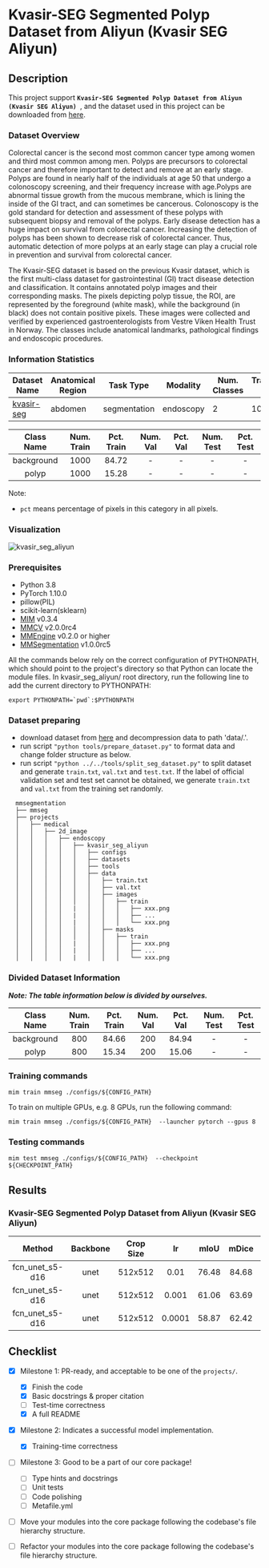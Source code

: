 # Kvasir-SEG Segmented Polyp Dataset from Aliyun (Kvasir SEG Aliyun)

## Description

This project support **`Kvasir-SEG Segmented Polyp Dataset from Aliyun (Kvasir SEG Aliyun) `**, and the dataset used in this project can be downloaded from [here](https://tianchi.aliyun.com/dataset/84385).

### Dataset Overview

Colorectal cancer is the second most common cancer type among women and third most common among men. Polyps are precursors to colorectal cancer and therefore important to detect and remove at an early stage. Polyps are found in nearly half of the individuals at age 50 that undergo a colonoscopy screening, and their frequency increase with age.Polyps are abnormal tissue growth from the mucous membrane, which is lining the inside of the GI tract, and can sometimes be cancerous. Colonoscopy is the gold standard for detection and assessment of these polyps with subsequent biopsy and removal of the polyps. Early disease detection has a huge impact on survival from colorectal cancer. Increasing the detection of polyps has been shown to decrease risk of colorectal cancer. Thus, automatic detection of more polyps at an early stage can play a crucial role in prevention and survival from colorectal cancer.

The Kvasir-SEG dataset is based on the previous Kvasir dataset, which is the first multi-class dataset for gastrointestinal (GI) tract disease detection and classification. It contains annotated polyp images and their corresponding masks. The pixels depicting polyp tissue, the ROI, are represented by the foreground (white mask), while the background (in black) does not contain positive pixels. These images were collected and verified by experienced gastroenterologists from Vestre Viken Health Trust in Norway. The classes include anatomical landmarks, pathological findings and endoscopic procedures.

### Information Statistics

| Dataset Name                                           | Anatomical Region | Task Type    | Modality  | Num. Classes | Train/Val/Test Images | Train/Val/Test Labeled | Release Date | License                                                   |
| ------------------------------------------------------ | ----------------- | ------------ | --------- | ------------ | --------------------- | ---------------------- | ------------ | --------------------------------------------------------- |
| [kvasir-seg](https://tianchi.aliyun.com/dataset/84385) | abdomen           | segmentation | endoscopy | 2            | 1000/-/-              | yes/-/-                | 2020         | [CC-BY 4.0](https://creativecommons.org/licenses/by/4.0/) |

| Class Name | Num. Train | Pct. Train | Num. Val | Pct. Val | Num. Test | Pct. Test |
| :--------: | :--------: | :--------: | :------: | :------: | :-------: | :-------: |
| background |    1000    |   84.72    |    -     |    -     |     -     |     -     |
|   polyp    |    1000    |   15.28    |    -     |    -     |     -     |     -     |

Note:

- `pct` means percentage of pixels in this category in all pixels.

### Visualization

![kvasir_seg_aliyun](https://raw.githubusercontent.com/uni-medical/medical-datasets-visualization/main/2d/semantic_seg/endoscopy_images/kvasir_seg_aliyun/kvasir_seg_aliyun_dataset.png?raw=true)

<!-- For a typical model, this section should contain the commands for training and testing. You are also suggested to dump your environment specification to env.yml by `conda env export > env.yml`. -->

### Prerequisites

- Python 3.8
- PyTorch 1.10.0
- pillow(PIL)
- scikit-learn(sklearn)
- [MIM](https://github.com/open-mmlab/mim) v0.3.4
- [MMCV](https://github.com/open-mmlab/mmcv) v2.0.0rc4
- [MMEngine](https://github.com/open-mmlab/mmengine) v0.2.0 or higher
- [MMSegmentation](https://github.com/open-mmlab/mmsegmentation) v1.0.0rc5

All the commands below rely on the correct configuration of PYTHONPATH, which should point to the project's directory so that Python can locate the module files. In kvasir_seg_aliyun/ root directory, run the following line to add the current directory to PYTHONPATH:

```shell
export PYTHONPATH=`pwd`:$PYTHONPATH
```

### Dataset preparing

- download dataset from [here](https://tianchi.aliyun.com/dataset/84385) and decompression data to path 'data/.'.
- run script `"python tools/prepare_dataset.py"` to format data and change folder structure as below.
- run script `"python ../../tools/split_seg_dataset.py"` to split dataset and generate `train.txt`, `val.txt` and `test.txt`. If the label of official validation set and test set cannot be obtained, we generate `train.txt` and `val.txt` from the training set randomly.

```none
  mmsegmentation
  ├── mmseg
  ├── projects
  │   ├── medical
  │   │   ├── 2d_image
  │   │   │   ├── endoscopy
  │   │   │   │   ├── kvasir_seg_aliyun
  │   │   │   │   │   ├── configs
  │   │   │   │   │   ├── datasets
  │   │   │   │   │   ├── tools
  │   │   │   │   │   ├── data
  │   │   │   │   │   │   ├── train.txt
  │   │   │   │   │   │   ├── val.txt
  │   │   │   │   │   │   ├── images
  │   │   │   │   │   │   │   ├── train
  │   │   │   │   |   │   │   │   ├── xxx.png
  │   │   │   │   |   │   │   │   ├── ...
  │   │   │   │   |   │   │   │   └── xxx.png
  │   │   │   │   │   │   ├── masks
  │   │   │   │   │   │   │   ├── train
  │   │   │   │   |   │   │   │   ├── xxx.png
  │   │   │   │   |   │   │   │   ├── ...
  │   │   │   │   |   │   │   │   └── xxx.png
```

### Divided Dataset Information

***Note: The table information below is divided by ourselves.***

| Class Name | Num. Train | Pct. Train | Num. Val | Pct. Val | Num. Test | Pct. Test |
| :--------: | :--------: | :--------: | :------: | :------: | :-------: | :-------: |
| background |    800     |   84.66    |   200    |  84.94   |     -     |     -     |
|   polyp    |    800     |   15.34    |   200    |  15.06   |     -     |     -     |

### Training commands

```shell
mim train mmseg ./configs/${CONFIG_PATH}
```

To train on multiple GPUs, e.g. 8 GPUs, run the following command:

```shell
mim train mmseg ./configs/${CONFIG_PATH}  --launcher pytorch --gpus 8
```

### Testing commands

```shell
mim test mmseg ./configs/${CONFIG_PATH}  --checkpoint ${CHECKPOINT_PATH}
```

<!-- List the results as usually done in other model's README. [Example](https://github.com/open-mmlab/mmsegmentation/tree/dev-1.x/configs/fcn#results-and-models)

You should claim whether this is based on the pre-trained weights, which are converted from the official release; or it's a reproduced result obtained from retraining the model in this project. -->

## Results

### Kvasir-SEG Segmented Polyp Dataset from Aliyun (Kvasir SEG Aliyun)

|     Method      | Backbone | Crop Size |   lr   | mIoU  | mDice |                                                                                                config                                                                                                |
| :-------------: | :------: | :-------: | :----: | :---: | :---: | :--------------------------------------------------------------------------------------------------------------------------------------------------------------------------------------------------: |
| fcn_unet_s5-d16 |   unet   |  512x512  |  0.01  | 76.48 | 84.68 |  [config](https://github.com/open-mmlab/mmsegmentation/tree/dev-1.x/projects/medical/2d_image/endoscopy/kvasir_seg_aliyun/configs/fcn-unet-s5-d16_unet_1xb16-0.01-20k_kvasir-seg-aliyun-512x512.py)  |
| fcn_unet_s5-d16 |   unet   |  512x512  | 0.001  | 61.06 | 63.69 | [config](https://github.com/open-mmlab/mmsegmentation/tree/dev-1.x/projects/medical/2d_image/endoscopy/kvasir_seg_aliyun/configs/fcn-unet-s5-d16_unet_1xb16-0.001-20k_kvasir-seg-aliyun-512x512.py)  |
| fcn_unet_s5-d16 |   unet   |  512x512  | 0.0001 | 58.87 | 62.42 | [config](https://github.com/open-mmlab/mmsegmentation/tree/dev-1.x/projects/medical/2d_image/endoscopy/kvasir_seg_aliyun/configs/fcn-unet-s5-d16_unet_1xb16-0.0001-20k_kvasir-seg-aliyun-512x512.py) |

## Checklist

- [x] Milestone 1: PR-ready, and acceptable to be one of the `projects/`.

  - [x] Finish the code
  - [x] Basic docstrings & proper citation
  - [ ] Test-time correctness
  - [x] A full README

- [x] Milestone 2: Indicates a successful model implementation.

  - [x] Training-time correctness

- [ ] Milestone 3: Good to be a part of our core package!

  - [ ] Type hints and docstrings
  - [ ] Unit tests
  - [ ] Code polishing
  - [ ] Metafile.yml

- [ ] Move your modules into the core package following the codebase's file hierarchy structure.

- [ ] Refactor your modules into the core package following the codebase's file hierarchy structure.
